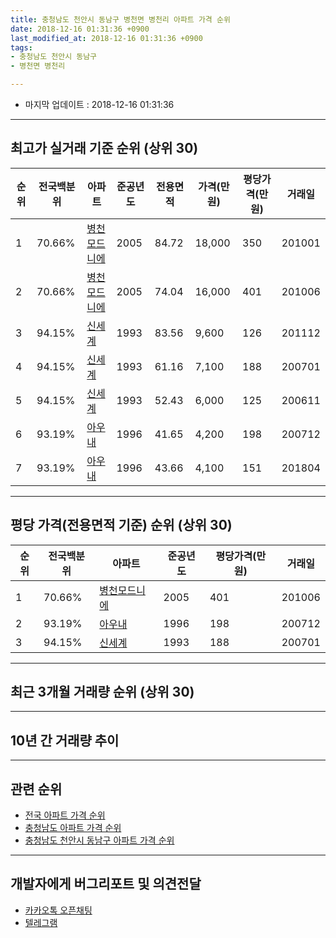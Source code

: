 ```yaml
---
title: 충청남도 천안시 동남구 병천면 병천리 아파트 가격 순위
date: 2018-12-16 01:31:36 +0900
last_modified_at: 2018-12-16 01:31:36 +0900
tags:
- 충청남도 천안시 동남구
- 병천면 병천리

---
```


* 마지막 업데이트 : 2018-12-16 01:31:36

---

## 최고가 실거래 기준 순위 (상위 30)


|순위|전국백분위|아파트|준공년도|전용면적|가격(만원)|평당가격(만원)|거래일|
|---|---|---|---|---|---|---|---|
|1|70.66%|[병천모드니에](https://search.naver.com/search.naver?query=%EC%B6%A9%EC%B2%AD%EB%82%A8%EB%8F%84+%EC%B2%9C%EC%95%88%EC%8B%9C+%EB%8F%99%EB%82%A8%EA%B5%AC+%EB%B3%91%EC%B2%9C%EB%A9%B4+%EB%B3%91%EC%B2%9C%EB%A6%AC+%EB%B3%91%EC%B2%9C%EB%AA%A8%EB%93%9C%EB%8B%88%EC%97%90)|2005|84.72|18,000|350|201001|
|2|70.66%|[병천모드니에](https://search.naver.com/search.naver?query=%EC%B6%A9%EC%B2%AD%EB%82%A8%EB%8F%84+%EC%B2%9C%EC%95%88%EC%8B%9C+%EB%8F%99%EB%82%A8%EA%B5%AC+%EB%B3%91%EC%B2%9C%EB%A9%B4+%EB%B3%91%EC%B2%9C%EB%A6%AC+%EB%B3%91%EC%B2%9C%EB%AA%A8%EB%93%9C%EB%8B%88%EC%97%90)|2005|74.04|16,000|401|201006|
|3|94.15%|[신세계](https://search.naver.com/search.naver?query=%EC%B6%A9%EC%B2%AD%EB%82%A8%EB%8F%84+%EC%B2%9C%EC%95%88%EC%8B%9C+%EB%8F%99%EB%82%A8%EA%B5%AC+%EB%B3%91%EC%B2%9C%EB%A9%B4+%EB%B3%91%EC%B2%9C%EB%A6%AC+%EC%8B%A0%EC%84%B8%EA%B3%84)|1993|83.56|9,600|126|201112|
|4|94.15%|[신세계](https://search.naver.com/search.naver?query=%EC%B6%A9%EC%B2%AD%EB%82%A8%EB%8F%84+%EC%B2%9C%EC%95%88%EC%8B%9C+%EB%8F%99%EB%82%A8%EA%B5%AC+%EB%B3%91%EC%B2%9C%EB%A9%B4+%EB%B3%91%EC%B2%9C%EB%A6%AC+%EC%8B%A0%EC%84%B8%EA%B3%84)|1993|61.16|7,100|188|200701|
|5|94.15%|[신세계](https://search.naver.com/search.naver?query=%EC%B6%A9%EC%B2%AD%EB%82%A8%EB%8F%84+%EC%B2%9C%EC%95%88%EC%8B%9C+%EB%8F%99%EB%82%A8%EA%B5%AC+%EB%B3%91%EC%B2%9C%EB%A9%B4+%EB%B3%91%EC%B2%9C%EB%A6%AC+%EC%8B%A0%EC%84%B8%EA%B3%84)|1993|52.43|6,000|125|200611|
|6|93.19%|[아우내](https://search.naver.com/search.naver?query=%EC%B6%A9%EC%B2%AD%EB%82%A8%EB%8F%84+%EC%B2%9C%EC%95%88%EC%8B%9C+%EB%8F%99%EB%82%A8%EA%B5%AC+%EB%B3%91%EC%B2%9C%EB%A9%B4+%EB%B3%91%EC%B2%9C%EB%A6%AC+%EC%95%84%EC%9A%B0%EB%82%B4)|1996|41.65|4,200|198|200712|
|7|93.19%|[아우내](https://search.naver.com/search.naver?query=%EC%B6%A9%EC%B2%AD%EB%82%A8%EB%8F%84+%EC%B2%9C%EC%95%88%EC%8B%9C+%EB%8F%99%EB%82%A8%EA%B5%AC+%EB%B3%91%EC%B2%9C%EB%A9%B4+%EB%B3%91%EC%B2%9C%EB%A6%AC+%EC%95%84%EC%9A%B0%EB%82%B4)|1996|43.66|4,100|151|201804|


---

## 평당 가격(전용면적 기준) 순위 (상위 30)


|순위|전국백분위|아파트|준공년도|평당가격(만원)|거래일|
|---|---|---|---|---|---|
|1|70.66%|[병천모드니에](https://search.naver.com/search.naver?query=%EC%B6%A9%EC%B2%AD%EB%82%A8%EB%8F%84+%EC%B2%9C%EC%95%88%EC%8B%9C+%EB%8F%99%EB%82%A8%EA%B5%AC+%EB%B3%91%EC%B2%9C%EB%A9%B4+%EB%B3%91%EC%B2%9C%EB%A6%AC+%EB%B3%91%EC%B2%9C%EB%AA%A8%EB%93%9C%EB%8B%88%EC%97%90)|2005|401|201006|
|2|93.19%|[아우내](https://search.naver.com/search.naver?query=%EC%B6%A9%EC%B2%AD%EB%82%A8%EB%8F%84+%EC%B2%9C%EC%95%88%EC%8B%9C+%EB%8F%99%EB%82%A8%EA%B5%AC+%EB%B3%91%EC%B2%9C%EB%A9%B4+%EB%B3%91%EC%B2%9C%EB%A6%AC+%EC%95%84%EC%9A%B0%EB%82%B4)|1996|198|200712|
|3|94.15%|[신세계](https://search.naver.com/search.naver?query=%EC%B6%A9%EC%B2%AD%EB%82%A8%EB%8F%84+%EC%B2%9C%EC%95%88%EC%8B%9C+%EB%8F%99%EB%82%A8%EA%B5%AC+%EB%B3%91%EC%B2%9C%EB%A9%B4+%EB%B3%91%EC%B2%9C%EB%A6%AC+%EC%8B%A0%EC%84%B8%EA%B3%84)|1993|188|200701|


---

## 최근 3개월 거래량 순위 (상위 30)


<div style="width:100%;">
    <canvas id="deal_count_ranking" height="250"></canvas>
</div>


<script>
new Chart(document.getElementById("deal_count_ranking"), {
    type: 'horizontalBar',
    data: {
        labels: ['병천모드니에'],
        datasets: [{
            label: '실거래 수',
            data: [1],
            borderColor: "rgba(255, 0, 128, 1)",
            backgroundColor: "rgba(255, 0, 128, 0.5)",
            fill: false,
        }]
    },
    options: {
        responsive: true,
        title: {
            display: true,
            text: '최근 3개월 거래량 순위'
        },
        tooltips: {
            mode: 'index',
            intersect: false,
            callbacks: {
                title: function(tooltipItems, data) {
                    return "실거래 수:";
                },
                label: function(tooltipItem, data) {
                    return data.labels[tooltipItem.index] + ": " + tooltipItem.xLabel;
                }
            }
        },
        hover: {
            mode: 'nearest',
            intersect: true
        },
        scales: {
            xAxes: [{
                display: true,
                scaleLabel: {
                    display: true,
                    labelString: '실거래 수'
                },
                ticks: {
                    suggestedMin: 0,
                }
            }],
            yAxes: [{
                display: true,
                ticks: {
                    autoSkip: false,
                    callback: function(value, index, values) {
                        if (value.length > 15)
                            return value.substr(0, 13) + "...";
                        else
                            return value;
                    }
                },
                scaleLabel: {
                    display: false,
                }
            }]
        }
    }
});

</script>


---

## 10년 간 거래량 추이


<div style="width:100%;">
    <canvas id="deal_progress" height="250"></canvas>
</div>

<script>
new Chart(document.getElementById("deal_progress"), {
    type: 'line',
    data: {
        labels: ['200812','200901','200902','200903','200904','200905','200906','200907','200908','200909','200910','200911','200912','201001','201002','201003','201004','201005','201006','201007','201008','201009','201010','201011','201012','201101','201102','201103','201104','201105','201106','201107','201108','201109','201110','201111','201112','201201','201202','201203','201204','201205','201206','201207','201208','201209','201210','201211','201212','201301','201302','201303','201304','201305','201306','201307','201308','201309','201310','201311','201312','201401','201402','201403','201404','201405','201406','201407','201408','201409','201410','201411','201412','201501','201502','201503','201504','201505','201506','201507','201508','201509','201510','201511','201512','201601','201602','201603','201604','201605','201606','201607','201608','201609','201610','201611','201612','201701','201702','201703','201704','201705','201706','201707','201708','201709','201710','201711','201712','201801','201802','201803','201804','201805','201806','201807','201808','201809','201810','201811','201812'],
        datasets: [{
            label: '실거래 수',
            pointRadius: 1,
            data: [4, 1, 2, 0, 3, 1, 0, 1, 3, 1, 2, 1, 3, 2, 1, 4, 2, 0, 4, 2, 1, 1, 1, 2, 2, 1, 2, 2, 4, 1, 1, 2, 1, 2, 4, 2, 4, 0, 7, 1, 1, 2, 0, 3, 4, 3, 0, 1, 1, 1, 2, 1, 3, 2, 1, 1, 4, 3, 0, 0, 1, 1, 0, 2, 5, 0, 1, 1, 2, 1, 3, 4, 3, 1, 0, 1, 2, 1, 0, 1, 2, 2, 2, 0, 6, 3, 0, 2, 0, 1, 2, 0, 2, 1, 3, 0, 2, 1, 1, 2, 1, 0, 0, 4, 3, 0, 1, 1, 0, 0, 1, 0, 3, 0, 1, 1, 1, 0, 1, 0, 0],
            borderColor: "rgba(255, 201, 14, 1)",
            backgroundColor: "rgba(255, 201, 14, 0.5)",
            fill: true,
        }]
    },
    options: {
        responsive: true,
        title: {
            display: true,
            text: '10년간 거래량 추이'
        },
        tooltips: {
            mode: 'index',
            intersect: false,
        },
        hover: {
            mode: 'nearest',
            intersect: true
        },
        scales: {
            xAxes: [{
                display: true,
                scaleLabel: {
                    display: true,
                    labelString: '년/월'
                }
            }],
            yAxes: [{
                display: true,
                ticks: {
                    suggestedMin: 0,
                },
                scaleLabel: {
                    display: true,
                    labelString: '실거래 수'
                }
            }]
        }
    }
});

</script>


---

## 관련 순위

- [전국 아파트 가격 순위](https://inasie.github.io/apt-ranking/전국)
- [충청남도 아파트 가격 순위](https://inasie.github.io/apt-ranking/충청남도)
- [충청남도 천안시 동남구 아파트 가격 순위](https://inasie.github.io/apt-ranking/충청남도-천안시-동남구)


---

## 개발자에게 버그리포트 및 의견전달

- [카카오톡 오픈채팅](https://open.kakao.com/o/gLJUAP4)
- [텔레그램](https://t.me/inasie)


